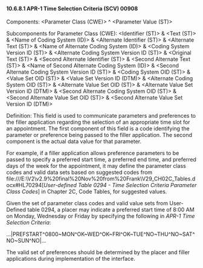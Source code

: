 #### 10.6.8.1 APR-1 Time Selection Criteria (SCV) 00908

Components: &lt;Parameter Class (CWE)> ^ &lt;Parameter Value (ST)>

Subcomponents for Parameter Class (CWE): &lt;Identifier (ST)> & &lt;Text (ST)> & &lt;Name of Coding System (ID)> & &lt;Alternate Identifier (ST)> & &lt;Alternate Text (ST)> & &lt;Name of Alternate Coding System (ID)> & &lt;Coding System Version ID (ST)> & &lt;Alternate Coding System Version ID (ST)> & &lt;Original Text (ST)> & &lt;Second Alternate Identifier (ST)> & &lt;Second Alternate Text (ST)> & &lt;Name of Second Alternate Coding System (ID)> & &lt;Second Alternate Coding System Version ID (ST)> & &lt;Coding System OID (ST)> & &lt;Value Set OID (ST)> & &lt;Value Set Version ID (DTM)> & &lt;Alternate Coding System OID (ST)> & &lt;Alternate Value Set OID (ST)> & &lt;Alternate Value Set Version ID (DTM)> & &lt;Second Alternate Coding System OID (ST)> & &lt;Second Alternate Value Set OID (ST)> & &lt;Second Alternate Value Set Version ID (DTM)>

Definition: This field is used to communicate parameters and preferences to the filler application regarding the selection of an appropriate time slot for an appointment. The first component of this field is a code identifying the parameter or preference being passed to the filler application. The second component is the actual data value for that parameter.

For example, if a filler application allows preference parameters to be passed to specify a preferred start time, a preferred end time, and preferred days of the week for the appointment, it may define the parameter class codes and valid data sets based on suggested codes from file:///E:\V2\v2.9%20final%20Nov%20from%20Frank\V29_CH02C_Tables.docx#HL70294[_User-defined Table 0294 - Time Selection Criteria Parameter Class Codes_] in Chapter 2C, Code Tables, for suggested values.

Given the set of parameter class codes and valid value sets from User-Defined table 0294, a placer may indicate a preferred start time of 8:00 AM on Monday, Wednesday or Friday by specifying the following in _APR-1 Time Selection Criteria_:

...|PREFSTART^0800~MON^OK~WED^OK~FRI^OK~TUE^NO~THU^NO~SAT^NO~SUN^NO|...

The valid set of preferences should be determined by the placer and filler applications during implementation of the interface.
